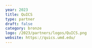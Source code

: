 ```yaml
---
year: 2023
title: QuICS
type: partner
draft: false
category: bronze
logo: /2023/partners/logos/QuICS.png
website: https://quics.umd.edu/
---
```

